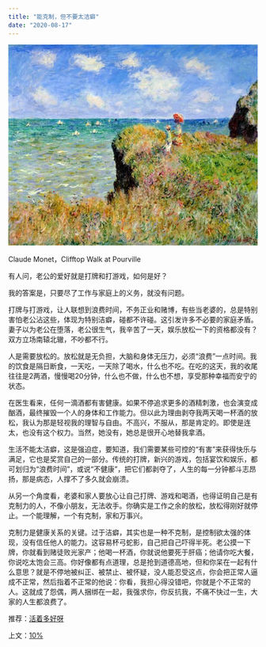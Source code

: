 ```yaml
---
title: "能克制，但不要太洁癖"
date: "2020-08-17"
---
```


  

![连岳文章](images/连岳文章picture-23.jpg)

Claude Monet，Clifftop Walk at Pourville

  

有人问，老公的爱好就是打牌和打游戏，如何是好？

  

我的答案是，只要尽了工作与家庭上的义务，就没有问题。

  

打牌与打游戏，让人联想到浪费时间，不务正业和赌博，有些当老婆的，总是特别害怕老公沾这些，体现为特别洁癖，碰都不许碰。这引发许多不必要的家庭矛盾。妻子以为老公在堕落，老公很生气，我辛苦了一天，娱乐放松一下的资格都没有？双方立场南辕北辙，不吵都不行。

  

人是需要放松的。放松就是无负担，大脑和身体无压力，必须“浪费”一点时间。我的饮食是隔日断食，一天吃，一天除了喝水，什么也不吃。在吃的这天，我的收尾往往是2两酒，慢慢喝20分钟，什么也不做，什么也不想，享受那种幸福而安宁的状态。

  

在医生看来，任何一滴酒都有害健康。如果不停追求更多的酒精刺激，也会演变成酗酒，最终摧毁一个人的身体和工作能力。但以此为理由剥夺我两天喝一杯酒的放松，我认为那是轻视我的理智与自由。不高兴，不服从，那是肯定的。即使是连太，也没有这个权力。当然，她没有，她总是很开心地替我拿酒。

  

生活不能太洁癖，这是强迫症，要知道，我们需要某些可控的“有害”来获得快乐与满足，它也是奖赏自己的一部分。传统的打牌，新兴的游戏，包括宴饮和娱乐，都可划归为“浪费时间”，或说“不健康”，把它们都剥夺了，人生的每一分钟都斗志昂扬，那是病态，人撑不了多久就会崩溃。

  

从另一个角度看，老婆和家人要放心让自己打牌、游戏和喝酒，也得证明自己是有克制力的人，不像小朋友，无法收手。你确实是工作之余的放松，放松得刚好就停止。一个能理解，一个有克制，家和万事兴。

  

克制力是健康关系的关键。过于洁癖，其实也是一种不克制，是控制欲太强的体现，没有信任他人的能力。这容易杯弓蛇影，自己把自己吓得半死。老公摸一下牌，你就看到赌徒败光家产；他喝一杯酒，你就说他要死于肝癌；他请你吃大餐，你说吃太饱会三高。你好像都有点道理，总是抢到道德高地，但和你呆在一起有什么意思？就是不停地被纠正、被禁止、被怀疑，没人能忍受这点，你会把正常人逼成不正常，然后指着不正常的他说：你看，我担心得没错吧，你就是个不正常的人。这就成了怨偶，两人捆绑在一起，我强求你，你反抗我，不痛不快过一生，大家的人生都浪费了。

  

推荐：[活着多好呀](http://mp.weixin.qq.com/s?__biz=MjM5NDU0Mjk2MQ==&mid=2651646425&idx=1&sn=7b3631cdca24fb51d08884da4ee8ca03&chksm=bd7e6dc78a09e4d16c11941d3c3e2ea8d766320667be8b4fc5cc80a23635b9007a56a09f27e7&scene=21#wechat_redirect)

上文：[10%](http://mp.weixin.qq.com/s?__biz=MjM5NDU0Mjk2MQ==&mid=2651646579&idx=1&sn=3d9ce7268c127cd9ff315a2a68348ba0&chksm=bd7e6e6d8a09e77b212c7f018038bdfa6ae2e16e9857ec50a281d09b61ccb6ef0826610df00d&scene=21#wechat_redirect)
